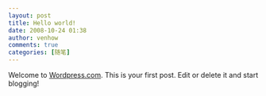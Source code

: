 ```yaml
---
layout: post
title: Hello world!
date: 2008-10-24 01:38
author: venhow
comments: true
categories: [随笔]
---
```

Welcome to <a href="http://wordpress.com/">Wordpress.com</a>. This is your first post. Edit or delete it and start blogging!
